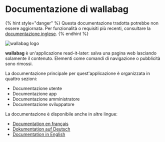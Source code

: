 Documentazione di wallabag
==========================

{% hint style="danger" %}
Questa documentazione tradotta potrebbe non essere aggiornata. Per funzionalità o requisiti più recenti, consultare la [documentazione inglese](https://doc.wallabag.org/en/).
{% endhint %}

![wallabag logo](../img/wallabag.png)

**wallabag** è un'applicazione read-it-later: salva una pagina web
lasciando solamente il contenuto. Elementi come comandi di navigazione o
pubblicità sono rimossi.

La documentazione principale per quest'applicazione è organizzata in quattro sezioni:

-   Documentazione utente
-   Documentazione app
-   Documentazione amministratore
-   Documentazione sviluppatore

La documentazione è disponibile anche in altre lingue:

-   [Documentation en français](https://doc.wallabag.org/fr/)
-   [Dokumentation auf Deutsch](https://doc.wallabag.org/de/)
-   [Documentation in English](https://doc.wallabag.org/en/)

